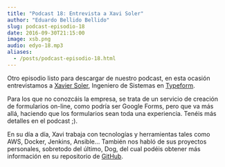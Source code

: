 ```yaml
---
title: "Podcast 18: Entrevista a Xavi Soler"
author: "Eduardo Bellido Bellido"
slug: podcast-episodio-18
date: 2016-09-30T21:15:00
image: xsb.png
audio: edyo-18.mp3
aliases:
  - /posts/podcast-episodio-18.html
---
```


Otro episodio listo para descargar de nuestro podcast, en esta ocasión entrevistamos a [Xavier Soler](http://xavisb.com), Ingeniero de Sistemas en [Typeform](https://www.typeform.com). 

<!--more-->

Para los que no conozcáis la empresa, se trata de un servicio de creación de formularios on-line, como podría ser Google Forms, pero que va más allá, haciendo que los formularios sean toda una experiencia. Tenéis más detalles en el podcast ;).

En su día a día, Xavi trabaja con tecnologías y herramientas tales como AWS, Docker, Jenkins, Ansible... También nos habló de sus proyectos personales, sobretodo del último, Dog, del cual podéis obtener más información en su repositorio de [GitHub](https://github.com/dogtools/dog).
